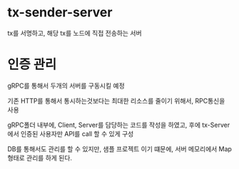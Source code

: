 # tx-sender-server
tx를 서명하고, 해당 tx를 노드에 직접 전송하는 서버



# 인증 관리

gRPC를 통해서 두개의 서버를 구동시킬 예정

기존 HTTP를 통해서 통시하는것보다는 최대한 리소스를 줄이기 위해서, RPC통신을 사용

gRPC폴더 내부에, Client, Server를 담당하는 코드를 작성을 하였고, 후에 tx-Server에서 인증된 사용자만 API를 call 할 수 있게 구성

DB를 통해서도 관리를 할 수 있지만, 샘플 프로젝트 이기 떄문에, 서버 메모리에서 Map형태로 관리를 하게 된다.
